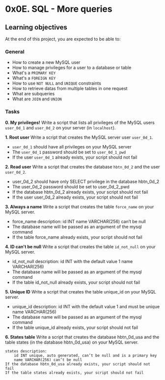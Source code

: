 # 0x0E. SQL - More queries

## Learning objectives
At the end of this project,  you are expected to be able to:

### General
 - How to create a new MySQL user
 - How to manage privileges for a user to a database or table
 - What's a ```PRIMARY KEY```
 - What's a ```FOREIGN KEY```
 - How to use ```NOT NULL``` and ```UNIQUE``` constraints
 - How to retrieve datas from multiple tables in one request
 - What are subqueries
 - What are ```JOIN``` and ```UNION```


### Tasks

**0. My privileges!**
Write a script that lists all privileges of the MySQL users ```user_0d_1``` and ```user_0d_2``` on your server (in ```localhost```).

**1. Root user**
Write a script that creates the MySQL server user ```user_0d_1```.

 - ```user_0d_1``` should have all privileges on your MySQL server
 - The ```user_0d_1``` password should be set to ```user_0d_1_pwd```
 - If the user ```user_0d_1``` already exists, your script should not fail

**2. Read user**
Write a script that creates the database ```hbtn_0d_2``` and the user ```user_0d_2```.

 - user_0d_2 should have only SELECT privilege in the database hbtn_0d_2
 - The user_0d_2 password should be set to user_0d_2_pwd
 - If the database hbtn_0d_2 already exists, your script should not fail
 - If the user user_0d_2 already exists, your script should not fail

**3. Always a name**
Write a script that creates the table ```force_name``` on your MySQL server.

 - force_name description:
       id INT
       name VARCHAR(256) can’t be null
 - The database name will be passed as an argument of the mysql command
 - If the table force_name already exists, your script should not fail

**4. ID can't be null**
Write a script that creates the table ```id_not_null``` on your MySQL server.

 - id_not_null description:
       id INT with the default value 1
       name VARCHAR(256)
 - The database name will be passed as an argument of the mysql command
 - If the table id_not_null already exists, your script should not fail

**5. Unique ID**
Write a script that creates the table unique_id on your MySQL server.

 - unique_id description:
       id INT with the default value 1 and must be unique
       name VARCHAR(256)
 - The database name will be passed as an argument of the mysql command
 - If the table unique_id already exists, your script should not fail

**6. States table**
Write a script that creates the database hbtn_0d_usa and the table states (in the database hbtn_0d_usa) on your MySQL server.

    states description:
        id INT unique, auto generated, can’t be null and is a primary key
        name VARCHAR(256) can’t be null
    If the database hbtn_0d_usa already exists, your script should not fail
    If the table states already exists, your script should not fail
